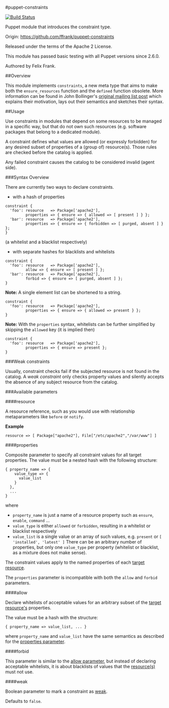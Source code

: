 #puppet-constraints

[![Build Status](https://travis-ci.org/ffrank/puppet-constraints.png)](https://travis-ci.org/ffrank/puppet-constraints)

Puppet module that introduces the constraint type.

Origin: https://github.com/ffrank/puppet-constraints

Released under the terms of the Apache 2 License.

This module has passed basic testing with all Puppet versions since 2.6.0.

Authored by Felix Frank.

##Overview

This module implements `constraints`, a new meta type that aims
to make both the `ensure_resources` function and the `defined` function obsolete.
More information can be found in John Bollinger's
[original mailing list post](https://groups.google.com/d/msg/puppet-users/Fvl0aOe4RPE/Ph38bq3FmHcJ)
which explains their motivation, lays out their semantics and sketches their syntax.

##Usage

Use constraints in modules that depend on some resources to be managed in a
specific way, but that do not own such resources (e.g. software packages that
belong to a dedicated module).

A constraint defines what values are allowed (or expressly forbidden) for any
desired subset of properties of a (group of) resource(s). Those rules
are checked before the catalog is applied. 

Any failed constraint causes the catalog to be considered invalid (agent side).

###Syntax Overview

There are currently two ways to declare constraints.

 - with a hash of properties
```puppet
constraint {
  'foo': resource   => Package['apache2'],
         properties => { ensure => { allowed => [ present ] } };
  'bar': resource   => Package['apache2'],
         properties => { ensure => { forbidden => [ purged, absent ] } };
}
```
  (a whitelist and a blacklist respectively)
 - with separate hashes for blacklists and whitelists
```puppet
constraint {
  'foo': resource   => Package['apache2'],
         allow => { ensure => [ present ] };
  'bar': resource   => Package['apache2'],
         forbid => { ensure => [ purged, absent ] };
}
```

**Note:** A single element list can be shortened to a string.
```puppet
constraint {
  'foo': resource   => Package['apache2'],
         properties => { ensure => { allowed => present } };
}
```

**Note:** With the `properties` syntax, whitelists can be further simplified
by skipping the `allowed` key (it is implied then)
```puppet
constraint {
  'foo': resource   => Package['apache2'],
         properties => { ensure => present };
}
```

###Weak constraints

Usually, constraint checks fail if the subjected resource is not found
in the catalog. A *weak constraint* only checks property values and silently
accepts the absence of any subject resource from the catalog.

###Available parameters

####resource

A resource reference, such as you would use with relationship metaparameters
like `before` or `notify`.

**Example**

    resource => [ Package["apache2"], File["/etc/apache2","/var/www"] ]

####properties

Composite parameter to specify all constraint values for all target properties.
The value must be a nested hash with the following structure:

    { property_name => {
        value_type => {
          value_list
        }
      },
      ...
    }

where
 - `property_name` is just a name of a resource property such as `ensure`, `enable`, `command` ...
 - `value_type` is either `allowed` or `forbidden`, resulting in a whitelist or blacklist respectively
 - `value_list` is a single value or an array of such values, e.g. `present` or `[ 'installed', 'latest' ]`
There can be an arbitrary number of properties, but only one `value_type` per property
(whitelist or blacklist, as a mixture does not make sense).

The constraint values apply to the named properties of each [target resource](#resource).

The `properties` parameter is incompatible with both the `allow` and `forbid` parameters.

####allow

Declare whitelists of acceptable values for an arbitrary subset
of the [target resource's](#resource) properties.

The value must be a hash with the structure:

    { property_name => value_list, ... }

where `property_name` and `value_list` have the same semantics as described
for the [properties parameter](#properties).

####forbid

This parameter is similar to the [allow parameter](#allow), but instead of declaring
acceptable whitelists, it is about blacklists of values that the
[resource(s)](#resource) must not use.

####weak

Boolean parameter to mark a constraint as [weak](#weak-constraints).

Defaults to `false`.

